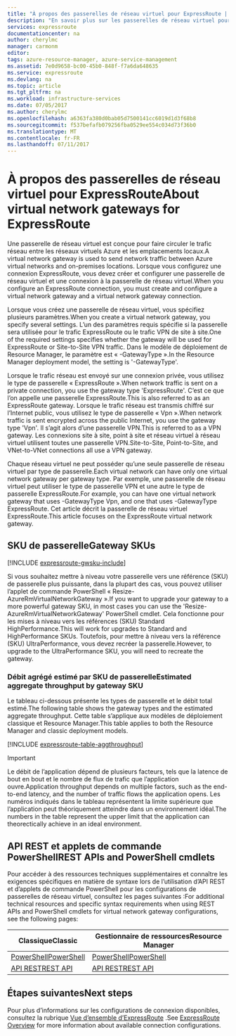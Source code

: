 ```yaml
---
title: "À propos des passerelles de réseau virtuel pour ExpressRoute | Microsoft Docs"
description: "En savoir plus sur les passerelles de réseau virtuel pour ExpressRoute."
services: expressroute
documentationcenter: na
author: cherylmc
manager: carmonm
editor: 
tags: azure-resource-manager, azure-service-management
ms.assetid: 7e0d9658-bc00-45b0-848f-f7a6da648635
ms.service: expressroute
ms.devlang: na
ms.topic: article
ms.tgt_pltfrm: na
ms.workload: infrastructure-services
ms.date: 07/05/2017
ms.author: cherylmc
ms.openlocfilehash: a6363fa380d0bab05d7500141cc6019d1d3f68b8
ms.sourcegitcommit: f537befafb079256fba0529ee554c034d73f36b0
ms.translationtype: MT
ms.contentlocale: fr-FR
ms.lasthandoff: 07/11/2017
---
```

# <a name="about-virtual-network-gateways-for-expressroute"></a><span data-ttu-id="026b9-103">À propos des passerelles de réseau virtuel pour ExpressRoute</span><span class="sxs-lookup"><span data-stu-id="026b9-103">About virtual network gateways for ExpressRoute</span></span>
<span data-ttu-id="026b9-104">Une passerelle de réseau virtuel est conçue pour faire circuler le trafic réseau entre les réseaux virtuels Azure et les emplacements locaux.</span><span class="sxs-lookup"><span data-stu-id="026b9-104">A virtual network gateway is used to send network traffic between Azure virtual networks and on-premises locations.</span></span> <span data-ttu-id="026b9-105">Lorsque vous configurez une connexion ExpressRoute, vous devez créer et configurer une passerelle de réseau virtuel et une connexion à la passerelle de réseau virtuel.</span><span class="sxs-lookup"><span data-stu-id="026b9-105">When you configure an ExpressRoute connection, you must create and configure a virtual network gateway and a virtual network gateway connection.</span></span>

<span data-ttu-id="026b9-106">Lorsque vous créez une passerelle de réseau virtuel, vous spécifiez plusieurs paramètres.</span><span class="sxs-lookup"><span data-stu-id="026b9-106">When you create a virtual network gateway, you specify several settings.</span></span> <span data-ttu-id="026b9-107">L’un des paramètres requis spécifie si la passerelle sera utilisée pour le trafic ExpressRoute ou le trafic VPN de site à site.</span><span class="sxs-lookup"><span data-stu-id="026b9-107">One of the required settings specifies whether the gateway will be used for ExpressRoute or Site-to-Site VPN traffic.</span></span> <span data-ttu-id="026b9-108">Dans le modèle de déploiement de Resource Manager, le paramètre est « -GatewayType ».</span><span class="sxs-lookup"><span data-stu-id="026b9-108">In the Resource Manager deployment model, the setting is '-GatewayType'.</span></span>

<span data-ttu-id="026b9-109">Lorsque le trafic réseau est envoyé sur une connexion privée, vous utilisez le type de passerelle « ExpressRoute ».</span><span class="sxs-lookup"><span data-stu-id="026b9-109">When network traffic is sent on a private connection, you use the gateway type 'ExpressRoute'.</span></span> <span data-ttu-id="026b9-110">C’est ce que l’on appelle une passerelle ExpressRoute.</span><span class="sxs-lookup"><span data-stu-id="026b9-110">This is also referred to as an ExpressRoute gateway.</span></span> <span data-ttu-id="026b9-111">Lorsque le trafic réseau est transmis chiffré sur l’Internet public, vous utilisez le type de passerelle « Vpn ».</span><span class="sxs-lookup"><span data-stu-id="026b9-111">When network traffic is sent encrypted across the public Internet, you use the gateway type 'Vpn'.</span></span> <span data-ttu-id="026b9-112">Il s’agit alors d’une passerelle VPN.</span><span class="sxs-lookup"><span data-stu-id="026b9-112">This is referred to as a VPN gateway.</span></span> <span data-ttu-id="026b9-113">Les connexions site à site, point à site et réseau virtuel à réseau virtuel utilisent toutes une passerelle VPN.</span><span class="sxs-lookup"><span data-stu-id="026b9-113">Site-to-Site, Point-to-Site, and VNet-to-VNet connections all use a VPN gateway.</span></span>

<span data-ttu-id="026b9-114">Chaque réseau virtuel ne peut posséder qu’une seule passerelle de réseau virtuel par type de passerelle.</span><span class="sxs-lookup"><span data-stu-id="026b9-114">Each virtual network can have only one virtual network gateway per gateway type.</span></span> <span data-ttu-id="026b9-115">Par exemple, une passerelle de réseau virtuel peut utiliser le type de passerelle VPN et une autre le type de passerelle ExpressRoute.</span><span class="sxs-lookup"><span data-stu-id="026b9-115">For example, you can have one virtual network gateway that uses -GatewayType Vpn, and one that uses -GatewayType ExpressRoute.</span></span> <span data-ttu-id="026b9-116">Cet article décrit la passerelle de réseau virtuel ExpressRoute.</span><span class="sxs-lookup"><span data-stu-id="026b9-116">This article focuses on the ExpressRoute virtual network gateway.</span></span>

## <span data-ttu-id="026b9-117"><a name="gwsku"></a>SKU de passerelle</span><span class="sxs-lookup"><span data-stu-id="026b9-117"><a name="gwsku"></a>Gateway SKUs</span></span>
[!INCLUDE [expressroute-gwsku-include](../../includes/expressroute-gwsku-include.md)]

<span data-ttu-id="026b9-118">Si vous souhaitez mettre à niveau votre passerelle vers une référence (SKU) de passerelle plus puissante, dans la plupart des cas, vous pouvez utiliser l’applet de commande PowerShell « Resize-AzureRmVirtualNetworkGateway ».</span><span class="sxs-lookup"><span data-stu-id="026b9-118">If you want to upgrade your gateway to a more powerful gateway SKU, in most cases you can use the 'Resize-AzureRmVirtualNetworkGateway' PowerShell cmdlet.</span></span> <span data-ttu-id="026b9-119">Cela fonctionne pour les mises à niveau vers les références (SKU) Standard HighPerformance.</span><span class="sxs-lookup"><span data-stu-id="026b9-119">This will work for upgrades to Standard and HighPerformance SKUs.</span></span> <span data-ttu-id="026b9-120">Toutefois, pour mettre à niveau vers la référence (SKU) UltraPerformance, vous devez recréer la passerelle.</span><span class="sxs-lookup"><span data-stu-id="026b9-120">However, to upgrade to the UltraPerformance SKU, you will need to recreate the gateway.</span></span>

### <span data-ttu-id="026b9-121"><a name="aggthroughput"></a>Débit agrégé estimé par SKU de passerelle</span><span class="sxs-lookup"><span data-stu-id="026b9-121"><a name="aggthroughput"></a>Estimated aggregate throughput by gateway SKU</span></span>
<span data-ttu-id="026b9-122">Le tableau ci-dessous présente les types de passerelle et le débit total estimé.</span><span class="sxs-lookup"><span data-stu-id="026b9-122">The following table shows the gateway types and the estimated aggregate throughput.</span></span> <span data-ttu-id="026b9-123">Cette table s’applique aux modèles de déploiement classique et Resource Manager.</span><span class="sxs-lookup"><span data-stu-id="026b9-123">This table applies to both the Resource Manager and classic deployment models.</span></span>

[!INCLUDE [expressroute-table-aggthroughput](../../includes/expressroute-table-aggtput-include.md)]

> [!IMPORTANT]
> <span data-ttu-id="026b9-124">Le débit de l’application dépend de plusieurs facteurs, tels que la latence de bout en bout et le nombre de flux de trafic que l’application ouvre.</span><span class="sxs-lookup"><span data-stu-id="026b9-124">Application throughput depends on multiple factors, such as the end-to-end latency, and the number of traffic flows the application opens.</span></span> <span data-ttu-id="026b9-125">Les numéros indiqués dans le tableau représentent la limite supérieure que l’application peut théoriquement atteindre dans un environnement idéal.</span><span class="sxs-lookup"><span data-stu-id="026b9-125">The numbers in the table represent the upper limit that the application can theorectically achieve in an ideal environment.</span></span> 
> 
>

## <span data-ttu-id="026b9-126"><a name="resources"></a>API REST et applets de commande PowerShell</span><span class="sxs-lookup"><span data-stu-id="026b9-126"><a name="resources"></a>REST APIs and PowerShell cmdlets</span></span>
<span data-ttu-id="026b9-127">Pour accéder à des ressources techniques supplémentaires et connaître les exigences spécifiques en matière de syntaxe lors de l’utilisation d’API REST et d’applets de commande PowerShell pour les configurations de passerelles de réseau virtuel, consultez les pages suivantes :</span><span class="sxs-lookup"><span data-stu-id="026b9-127">For additional technical resources and specific syntax requirements when using REST APIs and PowerShell cmdlets for virtual network gateway configurations, see the following pages:</span></span>

| <span data-ttu-id="026b9-128">**Classique**</span><span class="sxs-lookup"><span data-stu-id="026b9-128">**Classic**</span></span> | <span data-ttu-id="026b9-129">**Gestionnaire de ressources**</span><span class="sxs-lookup"><span data-stu-id="026b9-129">**Resource Manager**</span></span> |
| --- | --- |
| [<span data-ttu-id="026b9-130">PowerShell</span><span class="sxs-lookup"><span data-stu-id="026b9-130">PowerShell</span></span>](https://msdn.microsoft.com/library/mt270335.aspx) |[<span data-ttu-id="026b9-131">PowerShell</span><span class="sxs-lookup"><span data-stu-id="026b9-131">PowerShell</span></span>](https://msdn.microsoft.com/library/mt163510.aspx) |
| [<span data-ttu-id="026b9-132">API REST</span><span class="sxs-lookup"><span data-stu-id="026b9-132">REST API</span></span>](https://msdn.microsoft.com/library/jj154113.aspx) |[<span data-ttu-id="026b9-133">API REST</span><span class="sxs-lookup"><span data-stu-id="026b9-133">REST API</span></span>](https://msdn.microsoft.com/library/mt163859.aspx) |

## <a name="next-steps"></a><span data-ttu-id="026b9-134">Étapes suivantes</span><span class="sxs-lookup"><span data-stu-id="026b9-134">Next steps</span></span>
<span data-ttu-id="026b9-135">Pour plus d’informations sur les configurations de connexion disponibles, consultez la rubrique [Vue d’ensemble d’ExpressRoute](expressroute-introduction.md) .</span><span class="sxs-lookup"><span data-stu-id="026b9-135">See [ExpressRoute Overview](expressroute-introduction.md) for more information about available connection configurations.</span></span> 


